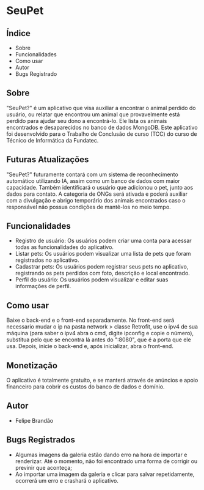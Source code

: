 # SeuPet

## Índice

- Sobre
- Funcionalidades
- Como usar
- Autor
- Bugs Registrado

## Sobre

"SeuPet?" é um aplicativo que visa auxiliar a encontrar o animal perdido do usuário, ou relatar que encontrou um animal que provavelmente está perdido para ajudar seu dono a encontrá-lo. 
Ele lista os animais encontrados e desaparecidos no banco de dados MongoDB. Este aplicativo foi desenvolvido para o Trabalho de Conclusão de curso (TCC) do curso de Técnico de Informática da Fundatec.


## Futuras Atualizações

"SeuPet?" futuramente contará com um sistema de reconhecimento automático utilizando IA, assim como um banco de dados com maior capacidade. Também identificará o usuário que adicionou o pet, junto aos dados para contato. A categoria de 
ONGs será ativada e poderá auxiliar com a divulgação e abrigo temporário dos animais encontrados caso o responsável não possua condições de mantê-los no meio tempo.


## Funcionalidades

- Registro de usuário: Os usuários podem criar uma conta para acessar todas as funcionalidades do aplicativo.
- Listar pets: Os usuários podem visualizar uma lista de pets que foram registrados no aplicativo.
- Cadastrar pets: Os usuários podem registrar seus pets no aplicativo, registrando os pets perdidos com foto, descrição e local encontrado.
- Perfil do usuário: Os usuários podem visualizar e editar suas informações de perfil.

## Como usar

Baixe o back-end e o front-end separadamente. No front-end será necessario mudar o ip na pasta network > classe Retrofit, use o ipv4 de sua máquina (para saber o ipv4 abra o cmd,  digite ipconfig e copie o número), substitua 
pelo que se encontra lá antes do ":8080", que é a porta que ele usa. Depois, inicie o back-end e, após inicializar, abra o front-end.

## Monetização

O aplicativo é totalmente gratuíto, e se manterá através de anúncios e apoio financeiro para cobrir os custos do banco de dados e domínio.

## Autor

- Felipe Brandão

## Bugs Registrados

- Algumas imagens da galeria estão dando erro na hora de importar e renderizar. Até o momento, não foi encontrado uma forma de corrigir ou previnir que aconteça;
- Ao importar uma imagem da galeria e clicar para salvar repetidamente, ocorrerá um erro e crashará o aplicativo.
